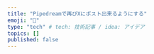 ```yaml
---
title: "Pipedreamで再びXにポスト出来るようにする"
emoji: "🤖"
type: "tech" # tech: 技術記事 / idea: アイデア
topics: []
published: false
---
```

